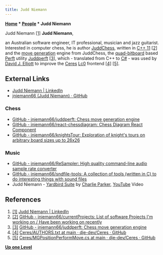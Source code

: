 ```yaml
---
title: Judd Niemann
---
```

**[Home](Home "Home") \* [People](People "People") \* Judd Niemann**



 [](https://au.linkedin.com/in/judd-niemann-15a318114) Judd Niemann <a id="cite-note-1" href="#cite-ref-1">[1]</a> 
**Judd Niemann**,  

an Australian software engineer, IT professional, musician and jazz guitarist. Interested in computer chess, he is author [JuddChess](index.php?title=JuddChess&action=edit&redlink=1 "JuddChess (page does not exist)"), written in [C++ 11](Cpp "Cpp") <a id="cite-note-2" href="#cite-ref-2">[2]</a> 
and the [move generation](Move_Generation "Move Generation") engine from JuddChess, the [quad-bitboard](Quad-Bitboards "Quad-Bitboards") based [Perft](Perft "Perft") utility [Juddperft](index.php?title=Juddperft&action=edit&redlink=1 "Juddperft (page does not exist)") <a id="cite-note-3" href="#cite-ref-3">[3]</a>,
which - translated from C++ to [C#](C_sharp "C sharp") - was used by [David J. Elliott](index.php?title=David_J._Elliott&action=edit&redlink=1 "David J. Elliott (page does not exist)") to improve the [Ceres](Ceres "Ceres") [Lc0](Leela_Chess_Zero#Lc0 "Leela Chess Zero") frontend <a id="cite-note-4" href="#cite-ref-4">[4]</a> <a id="cite-note-5" href="#cite-ref-5">[5]</a>.



## External Links


* [Judd Niemann | LinkedIn](https://au.linkedin.com/in/judd-niemann-15a318114)
* [jniemann66 (Judd Niemann) · GitHub](https://github.com/jniemann66)


### Chess


* [GitHub - jniemann66/juddperft: Chess move generation engine](https://github.com/jniemann66/juddperft)
* [GitHub - jniemann66/react-chessdiagram: Chess Diagram React Component](https://github.com/jniemann66/react-chessdiagram)
* [GitHub - jniemann66/knightsTour: Exploration of knight's tours on arbitrary board sizes up to 26x26](https://github.com/jniemann66/knightsTour)


### Music


* [GitHub - jniemann66/ReSampler: High quality command-line audio sample rate converter](https://github.com/jniemann66/ReSampler)
* [GitHub - jniemann66/sndfile-tools: A collection of tools (written in C) to do interesting things with sound files](https://github.com/jniemann66/sndfile-tools)
* Judd Niemann - [Yardbird Suite](https://en.wikipedia.org/wiki/Yardbird_Suite) by [Charlie Parker](Category:Charlie_Parker "Category:Charlie Parker"), [YouTube](https://en.wikipedia.org/wiki/YouTube) Video


 
## References


1. <a id="cite-ref-1" href="#cite-note-1">[1]</a> [Judd Niemann | LinkedIn](https://au.linkedin.com/in/judd-niemann-15a318114)
2. <a id="cite-ref-2" href="#cite-note-2">[2]</a> [GitHub - jniemann66/currentProjects: List of software Projects I'm working on / Have been working on recently](https://github.com/jniemann66/currentProjects)
3. <a id="cite-ref-3" href="#cite-note-3">[3]</a> [GitHub - jniemann66/juddperft: Chess move generation engine](https://github.com/jniemann66/juddperft)
4. <a id="cite-ref-4" href="#cite-note-4">[4]</a> [Ceres/AUTHORS.txt at main · dje-dev/Ceres · GitHub](https://github.com/dje-dev/Ceres/blob/main/AUTHORS.txt)
5. <a id="cite-ref-5" href="#cite-note-5">[5]</a> [Ceres/MGPositionPerformMove.cs at main · dje-dev/Ceres · GitHub](https://github.com/dje-dev/Ceres/blob/main/src/Ceres.Chess/MoveGen/MGPositionPerformMove.cs)

**[Up one Level](People "People")**







 
